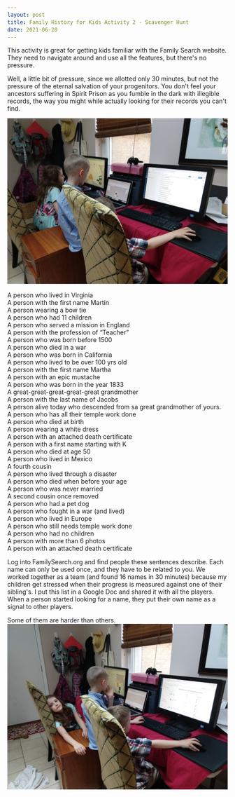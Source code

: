 ```yaml
---
layout: post
title: Family History for Kids Activity 2 - Scavenger Hunt
date: 2021-06-20
---
```


This activity is great for getting kids familiar with the Family Search website. They need to navigate around and use all the features, but there's no pressure. 

Well, a little bit of pressure, since we allotted only 30 minutes, but not the pressure of the eternal salvation of your progenitors. You don't feel your ancestors suffering in Spirit Prison as you fumble in the dark with illegible records, the way you might while actually looking for their records you can't find.

![children working on the computer](/post-images/family-history-2-scavenger-hunt-working.jpg)  

A person who lived in Virginia   
A person with the first name Martin   
A person wearing a bow tie   
A person who had 11 children   
A person who served a mission in England   
A person with the profession of “Teacher”   
A person who was born before 1500   
A person who died in a war   
A person who was born in California   
A person who lived to be over 100 yrs old   
A person with the first name Martha   
A person with an epic mustache   
A person who was born in the year 1833   
A great-great-great-great-great grandmother   
A person with the last name of Jacobs   
A person alive today who descended from sa great grandmother of yours.  
A person who has all their temple work done   
A person who died at birth   
A person wearing a white dress   
A person with an attached death certificate   
A person with a first name starting with K   
A person who died at age 50   
A person who lived in Mexico   
A fourth cousin   
A person who lived through a disaster   
A person who died when before your age   
A person who was never married   
A second cousin once removed   
A person who had a pet dog   
A person who fought in a war (and lived)   
A person who lived in Europe   
A person who still needs temple work done   
A person who had no children   
A person with more than 6 photos   
A person with an attached death certificate   

Log into FamilySearch.org and find people these sentences describe. Each name can only be used once, and they have to be related to you. We worked together as a team (and found 16 names in 30 minutes) because my children get stressed when their progress is measured against one of their sibling's. I put this list in a Google Doc and shared it with all the players. When a person started looking for a name, they put their own name as a signal to other players.   

Some of them are harder than others. 
![children working at computers, one of them is flopped over, frustrated](/post-images/family-history-2-frustrated.jpg)